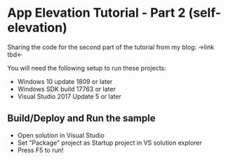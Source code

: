 # App Elevation Tutorial - Part 2 (self-elevation)

Sharing the code for the second part of the tutorial from my blog: ->link tbd<-

You will need the following setup to run these projects:
- Windows 10 update 1809 or later
- Windows SDK build 17763 or later
- Visual Studio 2017 Update 5 or later


Build/Deploy and Run the sample
-------------------------------
- Open solution in Visual Studio
- Set "Package" project as Startup project in VS solution explorer
- Press F5 to run!
